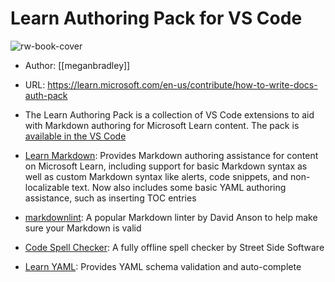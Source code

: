 # Learn Authoring Pack for VS Code

![rw-book-cover](https://learn.microsoft.com/en-us/media/logos/logo-ms-social.png)

- Author: [[meganbradley]]
- URL: https://learn.microsoft.com/en-us/contribute/how-to-write-docs-auth-pack

- The Learn Authoring Pack is a collection of VS Code extensions to aid with Markdown authoring for Microsoft Learn content. The pack is [available in the VS Code](https://marketplace.visualstudio.com/items?itemName=docsmsft.docs-authoring-pack)
- [Learn Markdown](https://marketplace.visualstudio.com/items?itemName=docsmsft.docs-markdown): Provides Markdown authoring assistance for content on Microsoft Learn, including support for basic Markdown syntax as well as custom Markdown syntax like alerts, code snippets, and non-localizable text. Now also includes some basic YAML authoring assistance, such as inserting TOC entries 
- [markdownlint](https://marketplace.visualstudio.com/items?itemName=DavidAnson.vscode-markdownlint): A popular Markdown linter by David Anson to help make sure your Markdown is valid
- [Code Spell Checker](https://marketplace.visualstudio.com/items?itemName=streetsidesoftware.code-spell-checker): A fully offline spell checker by Street Side Software
- [Learn YAML](https://marketplace.visualstudio.com/items?itemName=docsmsft.docs-yaml): Provides YAML schema validation and auto-complete
